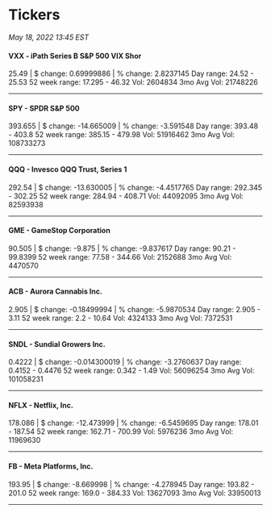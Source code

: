# Tickers
*May 18, 2022 13:45 EST*

#### VXX - iPath Series B S&P 500 VIX Shor
25.49 | $ change: 0.69999886 | % change: 2.8237145
Day range: 24.52 - 25.53 52 week range: 17.295 - 46.32
Vol: 2604834 3mo Avg Vol: 21748226

---

#### SPY - SPDR S&P 500
393.655 | $ change: -14.665009 | % change: -3.591548
Day range: 393.48 - 403.8 52 week range: 385.15 - 479.98
Vol: 51916462 3mo Avg Vol: 108733273

---

#### QQQ - Invesco QQQ Trust, Series 1
292.54 | $ change: -13.630005 | % change: -4.4517765
Day range: 292.345 - 302.25 52 week range: 284.94 - 408.71
Vol: 44092095 3mo Avg Vol: 82593938

---

#### GME - GameStop Corporation
90.505 | $ change: -9.875 | % change: -9.837617
Day range: 90.21 - 99.8399 52 week range: 77.58 - 344.66
Vol: 2152688 3mo Avg Vol: 4470570

---

#### ACB - Aurora Cannabis Inc.
2.905 | $ change: -0.18499994 | % change: -5.9870534
Day range: 2.905 - 3.11 52 week range: 2.2 - 10.64
Vol: 4324133 3mo Avg Vol: 7372531

---

#### SNDL - Sundial Growers Inc.
0.4222 | $ change: -0.014300019 | % change: -3.2760637
Day range: 0.4152 - 0.4476 52 week range: 0.342 - 1.49
Vol: 56096254 3mo Avg Vol: 101058231

---

#### NFLX - Netflix, Inc.
178.086 | $ change: -12.473999 | % change: -6.5459695
Day range: 178.01 - 187.54 52 week range: 162.71 - 700.99
Vol: 5976236 3mo Avg Vol: 11969630

---

#### FB - Meta Platforms, Inc.
193.95 | $ change: -8.669998 | % change: -4.278945
Day range: 193.82 - 201.0 52 week range: 169.0 - 384.33
Vol: 13627093 3mo Avg Vol: 33950013

---

